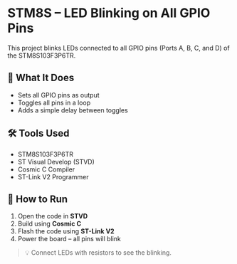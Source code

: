 # STM8S – LED Blinking on All GPIO Pins

This project blinks LEDs connected to all GPIO pins (Ports A, B, C, and D) of the STM8S103F3P6TR.

## 🔧 What It Does

- Sets all GPIO pins as output
- Toggles all pins in a loop
- Adds a simple delay between toggles

## 🛠️ Tools Used

- STM8S103F3P6TR  
- ST Visual Develop (STVD)  
- Cosmic C Compiler  
- ST-Link V2 Programmer  

## 🚀 How to Run

1. Open the code in **STVD**
2. Build using **Cosmic C**
3. Flash the code using **ST-Link V2**
4. Power the board – all pins will blink

> 💡 Connect LEDs with resistors to see the blinking.
